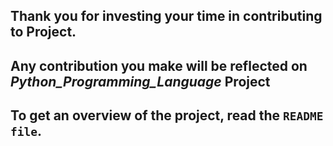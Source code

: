 ## Thank you for investing your time in contributing to Project.
## Any contribution you make will be reflected on *Python_Programming_Language* Project

## To get an overview of the project, read the `README file`.
